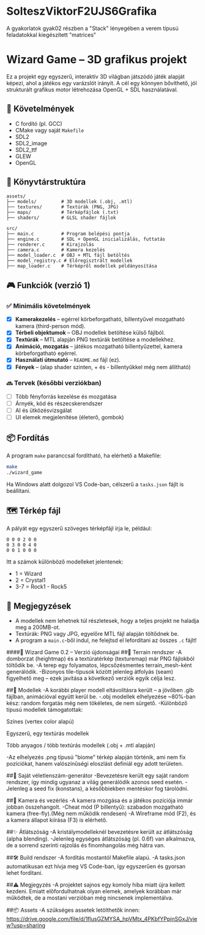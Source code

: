 # SolteszViktorF2UJS6Grafika

A gyakorlatok gyak02 részben a "Stack" lényegében a verem típusú feladatokkal kiegészített "matrices"

# Wizard Game – 3D grafikus projekt

Ez a projekt egy egyszerű, interaktív 3D világban játszódó játék alapját képezi, ahol a játékos egy varázslót irányít. A cél egy könnyen bővíthető, jól strukturált grafikus motor létrehozása OpenGL + SDL használatával.

## 🔧 Követelmények

- C fordító (pl. GCC)
- CMake vagy saját `Makefile`
- SDL2
- SDL2_image
- SDL2_ttf
- GLEW
- OpenGL

## 📁 Könyvtárstruktúra

```
assets/
├── models/         # 3D modellek (.obj, .mtl)
├── textures/       # Textúrák (PNG, JPG)
├── maps/           # Térképfájlok (.txt)
├── shaders/        # GLSL shader fájlok

src/
├── main.c          # Program belépési pontja
├── engine.c        # SDL + OpenGL inicializálás, futtatás
├── renderer.c      # Kirajzolás
├── camera.c        # Kamera kezelés
├── model_loader.c  # OBJ + MTL fájl betöltés
├── model_registry.c # Előregisztrált modellek
├── map_loader.c    # Térképről modellek példányosítása
```

## 🎮 Funkciók (verzió 1)

### ✅ Minimális követelmények

- [x] **Kamerakezelés** – egérrel körbeforgatható, billentyűvel mozgatható kamera (third-person mód).
- [x] **Térbeli objektumok** – OBJ modellek betöltése külső fájlból.
- [x] **Textúrák** – MTL alapján PNG textúrák betöltése a modellekhez.
- [x] **Animáció, mozgatás** – játékos mozgatható billentyűzettel, kamera körbeforgatható egérrel.
- [x] **Használati útmutató** – `README.md` fájl (ez).
- [x] **Fények** – (alap shader szinten, + és - billentyűkkel még nem állítható)

### 🔜 Tervek (későbbi verziókban)

- [ ] Több fényforrás kezelése és mozgatása
- [ ] Árnyék, köd és részecskerendszer
- [ ] AI és ütközésvizsgálat
- [ ] UI elemek megjelenítése (életerő, gombok)

## 📦 Fordítás

A program `make` paranccsal fordítható, ha elérhető a Makefile:

```bash
make
./wizard_game
```

Ha Windows alatt dolgozol VS Code-ban, célszerű a `tasks.json` fájlt is beállítani.

## 🗺️ Térkép fájl

A pályát egy egyszerű szöveges térképfájl írja le, például:

```
0 0 0 2 0 0
0 3 0 0 4 0
0 0 1 0 0 0
```

Itt a számok különböző modelleket jelentenek:

- 1 = Wizard
- 2 = Crystal1
- 3-7 = Rock1 - Rock5

## 📌 Megjegyzések

- A modellek nem lehetnek túl részletesek, hogy a teljes projekt ne haladja meg a 200MB-ot.
- Textúrák: PNG vagy JPG, egyelőre MTL fájl alapján töltődnek be.
- A program a `main.c`-ből indul, ne felejtsd el lefordítani az összes `.c` fájlt!

####🧙 Wizard Game 0.2 – Verzió újdonságai
##🌄 Terrain rendszer
-A domborzat (heightmap) és a textúratérkép (texturemap) már PNG fájlokból töltődik be.
-A terep egy folyamatos, lépcsőzésmentes terrain_mesh-ként generálódik.
-Bizonyos tile-típusok között jelenleg átfolyás (seam) figyelhető meg – ezek javítása a következő verziók egyik célja lesz.

##🧱 Modellek
-A korábbi player modell eltávolításra került – a jövőben .glb fájlban, animációval együtt kerül be.
-.obj modellek elhelyezése ~80%-ban kész: random forgatás még nem tökéletes, de nem sürgető.
-Különböző típusú modellek támogatottak:

Színes (vertex color alapú)

Egyszerű, egy textúrás modellek

Több anyagos / több textúrás modellek (.obj + .mtl alapján)

-Az elhelyezés .png típusú "biome" térkép alapján történik, ami nem fix pozíciókat, hanem valószínűségi eloszlást definiál egy adott területen.

##🎲 Saját véletlenszám-generátor
-Bevezetésre került egy saját random rendszer, így mindig ugyanaz a világ generálódik azonos seed esetén.
-Jelenleg a seed fix (konstans), a későbbiekben mentéskor fog tárolódni.

##🎥 Kamera és vezérlés
-A kamera mozgása és a játékos pozíciója immár jobban összehangolt.
-Cheat mód (P billentyű): szabadon mozgatható kamera (free-fly).(Még nem működik rendesen)
-A Wireframe mód (F2), és a kamera állapot kiírása (F3) is elérhető.

##✨ Átlátszóság
-A kristálymodelleknél bevezetésre került az átlátszóság (alpha blending).
-Jelenleg egységes átlátszóság (pl. 0.6f) van alkalmazva, de a sorrend szerinti rajzolás és finomhangolás még hátra van.

##🛠 Build rendszer
-A fordítás mostantól Makefile alapú.
-A tasks.json automatikusan ezt hívja meg VS Code-ban, így egyszerűen és gyorsan lehet fordítani.

##⚠️ Megjegyzés
-A projektet sajnos egy komoly hiba miatt újra kellett kezdeni. Emiatt előfordulhatnak olyan elemek, amelyek korábban már működtek, de a mostani verzióban még nincsenek implementálva.

##📦 Assets
-A szükséges assetek letölthetők innen:
https://drive.google.com/file/d/1flusGZMYSA_hpVMtx_4PKbfYPpjnSGxJ/view?usp=sharing


